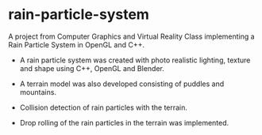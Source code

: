 # rain-particle-system
A project from Computer Graphics and Virtual Reality Class implementing a Rain Particle System in OpenGL and C++.

- A rain particle system was created with photo realistic lighting, texture and shape using C++, OpenGL and Blender.

- A terrain model was also developed consisting of puddles and mountains.

- Collision detection of rain particles with the terrain.

- Drop rolling of the rain particles in the terrain was implemented.
